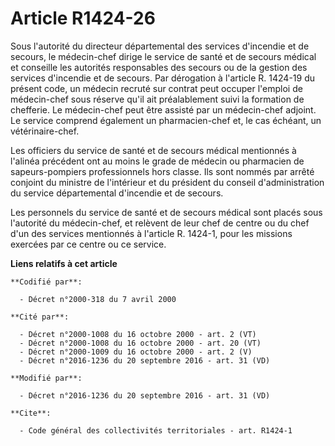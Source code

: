 # Article R1424-26

Sous l'autorité du directeur départemental des services d'incendie et de secours, le médecin-chef dirige le service de santé
et de secours médical et conseille les autorités responsables des secours ou de la gestion des services d'incendie et de
secours. Par dérogation à l'article R. 1424-19 du présent code, un médecin recruté sur contrat peut occuper l'emploi de
médecin-chef sous réserve qu'il ait préalablement suivi la formation de chefferie. Le médecin-chef peut être assisté par un
médecin-chef adjoint. Le service comprend également un pharmacien-chef et, le cas échéant, un vétérinaire-chef. 

Les officiers du service de santé et de secours médical mentionnés à l'alinéa précédent ont au moins le grade de médecin ou
pharmacien de sapeurs-pompiers professionnels hors classe. Ils sont nommés par arrêté conjoint du ministre de l'intérieur et
du président du conseil d'administration du service départemental d'incendie et de secours. 

Les personnels du service de santé et de secours médical sont placés sous l'autorité du médecin-chef, et relèvent de leur
chef de centre ou du chef d'un des services mentionnés à l'article R. 1424-1, pour les missions exercées par ce centre ou ce
service.

**Liens relatifs à cet article**

	**Codifié par**:

	  - Décret n°2000-318 du 7 avril 2000

	**Cité par**:

	  - Décret n°2000-1008 du 16 octobre 2000 - art. 2 (VT)
	  - Décret n°2000-1008 du 16 octobre 2000 - art. 20 (VT)
	  - Décret n°2000-1009 du 16 octobre 2000 - art. 2 (V)
	  - Décret n°2016-1236 du 20 septembre 2016 - art. 31 (VD)

	**Modifié par**:

	  - Décret n°2016-1236 du 20 septembre 2016 - art. 31 (VD)

	**Cite**:

	  - Code général des collectivités territoriales - art. R1424-1
